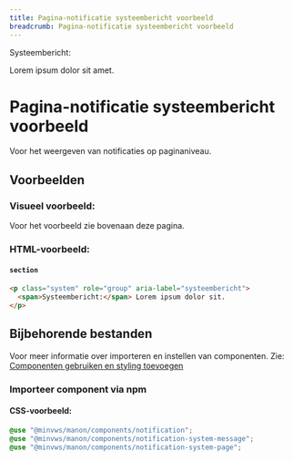 ```yaml
---
title: Pagina-notificatie systeembericht voorbeeld
breadcrumb: Pagina-notificatie systeembericht voorbeeld
---
```


<section class="system" role="group" aria-label="systeembericht">
  <div>
    <span>Systeembericht:</span>
    <p>Lorem ipsum dolor sit amet.</p>
  </div>
</section>

<h1 id="introduction">Pagina-notificatie systeembericht voorbeeld</h1>

Voor het weergeven van notificaties op paginaniveau.

<h2 id="examples">Voorbeelden</h2>

### Visueel voorbeeld:

Voor het voorbeeld zie bovenaan deze pagina.

### HTML-voorbeeld:

#### `section`

```html
<p class="system" role="group" aria-label="systeembericht">
  <span>Systeembericht:</span> Lorem ipsum dolor sit.
</p>
```

<h2 id="requirements">Bijbehorende bestanden</h2>

Voor meer informatie over importeren en instellen van componenten. Zie:
[Componenten gebruiken en styling toevoegen](/getting-started/installation)

### Importeer component via npm

#### CSS-voorbeeld:

```scss
@use "@minvws/manon/components/notification";
@use "@minvws/manon/components/notification-system-message";
@use "@minvws/manon/components/notification-system-page";
```
